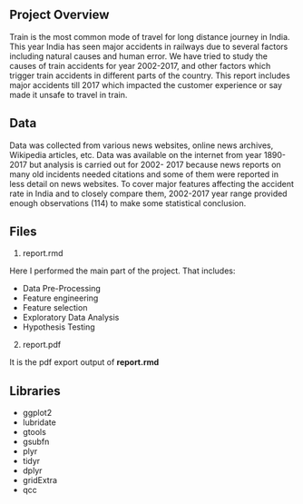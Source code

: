 ## Project Overview

Train is the most common mode of travel for long distance journey in India. This year India has seen major accidents in railways due to several factors including natural causes and human error. We have tried to study the causes of train accidents for year 2002-2017, and other factors which trigger train accidents in different parts of the country. This report includes major accidents till 2017 which impacted the customer experience or say made it unsafe to travel in train.

## Data

Data was collected from various news websites, online news archives, Wikipedia articles, etc. Data was available on the internet from year 1890-2017 but analysis is carried out for 2002- 2017 because news reports on many old incidents needed citations and some of them were reported in less detail on news websites. To cover major features affecting the accident rate in India and to closely compare them, 2002-2017 year range provided enough observations (114) to make some statistical conclusion.

## Files

1. report.rmd

Here I performed the main part of the project. That includes:

* Data Pre-Processing
* Feature engineering
* Feature selection
* Exploratory Data Analysis
* Hypothesis Testing

2. report.pdf

It is the pdf export output of **report.rmd**

## Libraries

- ggplot2
- lubridate
- gtools
- gsubfn
- plyr
- tidyr
- dplyr
- gridExtra
- qcc